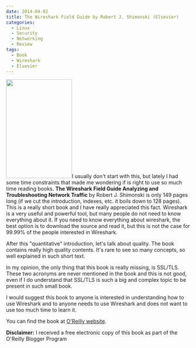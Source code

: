```yaml
---
date: 2014-04-02
title: The Wireshark Field Guide by Robert J. Shimonski (Elsevier)
categories:
  - Linux
  - Security
  - Networking
  - Review
tags:
  - Book
  - Wireshark
  - Elsevier
---
```

<img class="alignleft" alt="" src="http://akamaicovers.oreilly.com/images/9780124104969/cat.gif" width="180" height="270" />I usually don't start with this, but lately I had some time constraints that made me wondering if is right to use so much time reading books. **The Wireshark Field Guide Analyzing and Troubleshooting Network Traffic** by Robert J. Shimonski is only 149 pages long (if we cut the introduction, indexes, etc. it boils down to 128 pages). This is a really short book and I have really appreciated this fact. Wireshark is a very useful and powerful tool, but many people do not need to know everything about it. If you need to know everything about wireshark, the best option is to download the source and read it, but this is not the case for 99.99% of the people interested in Wireshark.

After this "quantitative" introduction, let's talk about quality. The book contains really high quality contents. It's rare to see so many concepts, so well explained in such short text.

In my opinion, the only thing that this book is really missing, is SSL/TLS. These two acronyms are never mentioned in the book and this is not good, even if I do understand that SSL/TLS is such a big and complex topic to be present in such small book.

I would suggest this book to anyone is interested in understanding how to use Wireshark and to anyone needs to use Wireshark and does not want to use too much time to learn it.

You can find the book at [O'Reilly website](http://shop.oreilly.com/product/9780124104136.do).

**Disclaimer:** I received a free electronic copy of this book as part of the O'Reilly Blogger Program
